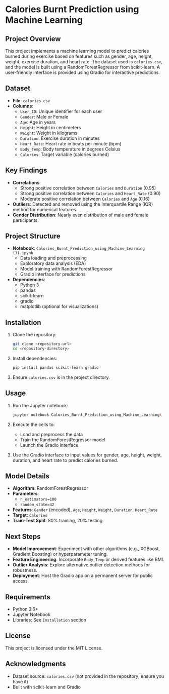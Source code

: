 # Calories Burnt Prediction using Machine Learning

## Project Overview

This project implements a machine learning model to predict calories burned during exercise based on features such as gender, age, height, weight, exercise duration, and heart rate. The dataset used is `calories.csv`, and the model is built using a RandomForestRegressor from scikit-learn. A user-friendly interface is provided using Gradio for interactive predictions.

## Dataset

- **File**: `calories.csv`
- **Columns**:
  - `User_ID`: Unique identifier for each user
  - `Gender`: Male or Female
  - `Age`: Age in years
  - `Height`: Height in centimeters
  - `Weight`: Weight in kilograms
  - `Duration`: Exercise duration in minutes
  - `Heart_Rate`: Heart rate in beats per minute (bpm)
  - `Body_Temp`: Body temperature in degrees Celsius
  - `Calories`: Target variable (calories burned)

## Key Findings

- **Correlations**:
  - Strong positive correlation between `Calories` and `Duration` (0.95)
  - Strong positive correlation between `Calories` and `Heart_Rate` (0.90)
  - Moderate positive correlation between `Calories` and `Age` (0.16)
- **Outliers**: Detected and removed using the Interquartile Range (IQR) method for numerical features.
- **Gender Distribution**: Nearly even distribution of male and female participants.

## Project Structure

- **Notebook**: `Calories_Burnt_Prediction_using_Machine_Learning (1).ipynb`
  - Data loading and preprocessing
  - Exploratory data analysis (EDA)
  - Model training with RandomForestRegressor
  - Gradio interface for predictions
- **Dependencies**:
  - Python 3
  - pandas
  - scikit-learn
  - gradio
  - matplotlib (optional for visualizations)

## Installation

1. Clone the repository:

   ```bash
   git clone <repository-url>
   cd <repository-directory>
   ```

2. Install dependencies:

   ```bash
   pip install pandas scikit-learn gradio
   ```

3. Ensure `calories.csv` is in the project directory.

## Usage

1. Run the Jupyter notebook:

   ```bash
   jupyter notebook Calories_Burnt_Prediction_using_Machine_Learning\ (1).ipynb
   ```

2. Execute the cells to:

   - Load and preprocess the data
   - Train the RandomForestRegressor model
   - Launch the Gradio interface

3. Use the Gradio interface to input values for gender, age, height, weight, duration, and heart rate to predict calories burned.

## Model Details

- **Algorithm**: RandomForestRegressor
- **Parameters**:
  - `n_estimators=100`
  - `random_state=42`
- **Features**: `Gender` (encoded), `Age`, `Height`, `Weight`, `Duration`, `Heart_Rate`
- **Target**: `Calories`
- **Train-Test Split**: 80% training, 20% testing

## Next Steps

- **Model Improvement**: Experiment with other algorithms (e.g., XGBoost, Gradient Boosting) or hyperparameter tuning.
- **Feature Engineering**: Incorporate `Body_Temp` or derived features like BMI.
- **Outlier Analysis**: Explore alternative outlier detection methods for robustness.
- **Deployment**: Host the Gradio app on a permanent server for public access.

## Requirements

- Python 3.6+
- Jupyter Notebook
- Libraries: See `Installation` section

## License

This project is licensed under the MIT License.

## Acknowledgments

- Dataset source: `calories.csv` (not provided in the repository; ensure you have it)
- Built with scikit-learn and Gradio